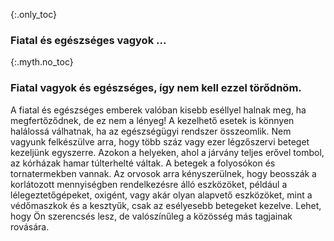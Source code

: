 {:.only_toc} 
 ### Fiatal és egészséges vagyok ... 

 {:.myth.no_toc} 
 ### Fiatal vagyok és egészséges, így nem kell ezzel törődnöm. 

 A fiatal és egészséges emberek valóban kisebb eséllyel halnak meg, ha megfertőződnek, de ez nem a lényeg! A kezelhető esetek is könnyen halálossá válhatnak, ha az egészségügyi rendszer összeomlik. Nem vagyunk felkészülve arra, hogy több száz vagy ezer légzőszervi beteget kezeljünk egyszerre. Azokon a helyeken, ahol a járvány teljes erővel tombol, az kórházak hamar túlterhelté váltak. A betegek a folyosókon és tornatermekben vannak. Az orvosok arra kényszerülnek, hogy beosszák a korlátozott mennyiségben rendelkezésre álló eszközöket, például a lélegeztetőgépeket, oxigént, vagy akár olyan alapvető eszközöket, mint a védőmaszkok és a kesztyűk, csak az esélyesebb betegeket kezelve. Lehet, hogy Ön szerencsés lesz, de valószínűleg a közösség más tagjainak rovására. 
